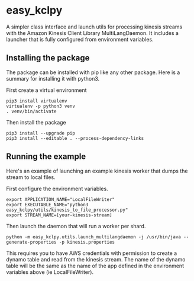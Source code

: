 # easy_kclpy
A simpler class interface and launch utils for processing kinesis streams with the Amazon Kinesis Client Library MultiLangDaemon.  It includes a launcher that is fully configured from environment variables.

## Installing the package
The package can be installed with pip like any other package.  Here is a summary for installing it with python3.

First create a virtual environment
```
pip3 install virtualenv
virtualenv -p python3 venv
. venv/bin/activate
```
Then install the package
```
pip3 install --upgrade pip
pip3 install --editable . --process-dependency-links
```

## Running the example

Here's an example of launching an example kinesis worker that dumps the stream to local files.

First configure the environment variables.  
```
export APPLICATION_NAME="LocalFileWriter"
export EXECUTABLE_NAME="python3 easy_kclpy/utils/kinesis_to_file_processor.py"
export STREAM_NAME=[your-kinesis-stream]
```

Then launch the daemon that will run a worker per shard.  
```
python -m easy_kclpy.utils.launch_multilangdaemon -j /usr/bin/java --generate-properties -p kinesis.properties
```
This requires you to have AWS credentials with permission to create a dynamo table and read from the kinesis stream.  The name of the dynamo table will be the same as the name of the app defined in the environment variables above (ie LocalFileWriter).

